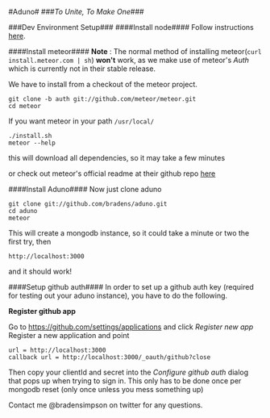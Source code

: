 #Aduno#
###_To Unite, To Make One_###

###Dev Environment Setup###
####Install node####
Follow instructions [here](http://nodejs.org).

####Install meteor####
**Note** : The normal method of installing meteor(`curl install.meteor.com | sh`) **won't** work, as we make use of meteor's *Auth* which is currently not in
their stable release. 

We have to install from a checkout of the meteor project.  

    git clone -b auth git://github.com/meteor/meteor.git
    cd meteor

If you want meteor in your path ```/usr/local/```

    ./install.sh
    meteor --help 

this will download all dependencies, so it may take a few minutes

or check out meteor's official readme at their github repo [here](http://github.com/meteor/meteor)

####Install Aduno####
Now just clone aduno  

    git clone git://github.com/bradens/aduno.git
    cd aduno
    meteor
    
This will create a mongodb instance, so it could take a minute or two the first try, then

    http://localhost:3000
    
and it should work!

####Setup github auth####
In order to set up a github auth key (required for testing out your aduno instance), you have to do the following.

**Register github app**

Go to https://github.com/settings/applications and click *Register new app*
Register a new application and point 

    url = http://localhost:3000
    callback url = http://localhost:3000/_oauth/github?close
    
Then copy your clientId and secret into the *Configure github auth* dialog that pops up when trying to sign in.
This only has to be done once per mongodb reset (only once unless you mess something up)

Contact me @bradensimpson on twitter for any questions.